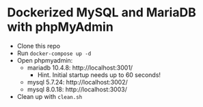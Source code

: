 # Dockerized MySQL and MariaDB with phpMyAdmin 

* Clone this repo
* Run `docker-compose up -d`
* Open phpmyadmin:
    * mariadb 10.4.8: http://localhost:3001/
        * Hint. Initial startup needs up to 60 seconds!
    * mysql 5.7.24: http://localhost:3002/
    * mysql 8.0.18: http://localhost:3003/
* Clean up with `clean.sh`
